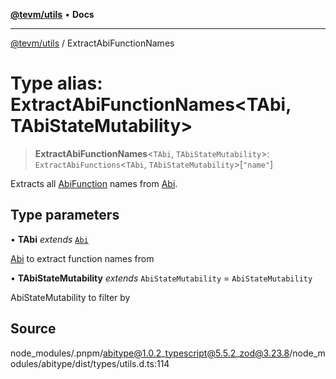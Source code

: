 [**@tevm/utils**](../README.md) • **Docs**

***

[@tevm/utils](../globals.md) / ExtractAbiFunctionNames

# Type alias: ExtractAbiFunctionNames\<TAbi, TAbiStateMutability\>

> **ExtractAbiFunctionNames**\<`TAbi`, `TAbiStateMutability`\>: `ExtractAbiFunctions`\<`TAbi`, `TAbiStateMutability`\>\[`"name"`\]

Extracts all [AbiFunction](AbiFunction.md) names from [Abi](Abi.md).

## Type parameters

• **TAbi** *extends* [`Abi`](Abi.md)

[Abi](Abi.md) to extract function names from

• **TAbiStateMutability** *extends* `AbiStateMutability` = `AbiStateMutability`

AbiStateMutability to filter by

## Source

node\_modules/.pnpm/abitype@1.0.2\_typescript@5.5.2\_zod@3.23.8/node\_modules/abitype/dist/types/utils.d.ts:114
